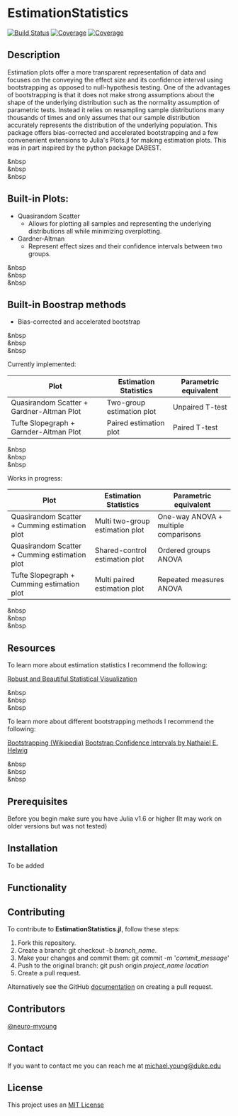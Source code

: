 # EstimationStatistics

[![Build Status](https://ci.appveyor.com/api/projects/status/github/neuro-myoung/EstimationStatistics.jl?svg=true)](https://ci.appveyor.com/project/neuro-myoung/EstimationStatistics-jl)
[![Coverage](https://codecov.io/gh/neuro-myoung/EstimationStatistics.jl/branch/master/graph/badge.svg)](https://codecov.io/gh/neuro-myoung/EstimationStatistics.jl)
[![Coverage](https://coveralls.io/repos/github/neuro-myoung/EstimationStatistics.jl/badge.svg?branch=master)](https://coveralls.io/github/neuro-myoung/EstimationStatistics.jl?branch=master)


## Description
Estimation plots offer a more transparent representation of data and focuses on the conveying the effect size and its confidence interval using bootstrapping as opposed to null-hypothesis testing. One of the advantages of bootstrapping is that it does not make strong assumptions about the shape of the underlying distribution such as the normality assumption of parametric tests. Instead it relies on resampling sample distributions many thousands of times and only assumes that our sample distribution accurately represents the distribution of the underlying population. This package offers bias-corrected and accelerated bootstrapping and a few convenenient extensions to Julia's Plots.jl for making estimation plots. This was in part inspired by the python package DABEST. 

&nbsp  
&nbsp  
&nbsp  

## Built-in Plots:

* Quasirandom Scatter
  * Allows for plotting all samples and representing the underlying distributions all while minimizing overplotting.
* Gardner-Altman
  * Represent effect sizes and their confidence intervals between two groups.

&nbsp  
&nbsp  
&nbsp  

## Built-in Boostrap methods

* Bias-corrected and accelerated bootstrap

&nbsp  
&nbsp  
&nbsp  

Currently implemented:

| Plot      | Estimation Statistics | Parametric equivalent |
| ----------- | ----------- | ---------- |
| Quasirandom Scatter + Gardner-Altman Plot | Two-group estimation plot |    Unpaired T-test    |
| Tufte Slopegraph + Garnder-Altman Plot | Paired estimation plot | Paired T-test        |

&nbsp  
&nbsp  
&nbsp  

Works in progress:

| Plot      | Estimation Statistics | Parametric equivalent |
| ----------- | ----------- | ---------- |
| Quasirandom Scatter + Cumming estimation plot | Multi two-group estimation plot| One-way ANOVA + multiple comparisons |
| Quasirandom Scatter + Cumming estimation plot |   Shared-control estimation plot   |    Ordered groups ANOVA    |
| Tufte Slopegraph + Cumming estimation plot   |    Multi paired estimation plot   | Repeated measures ANOVA |

&nbsp  
&nbsp  
&nbsp  

## Resources

To learn more about estimation statistics I recommend the following:

[Robust and Beautiful Statistical Visualization](https://acclab.github.io/DABEST-python-docs/robust-beautiful.html)

&nbsp  
&nbsp  
&nbsp  

To learn more about different bootstrapping methods I recommend the following:

[Bootstrapping (Wikipedia)](https://en.wikipedia.org/wiki/Bootstrapping_(statistics))
[Bootstrap Confidence Intervals by Nathaiel E. Helwig](http://users.stat.umn.edu/~helwig/notes/bootci-Notes.pdf)

&nbsp  
&nbsp  
&nbsp  

## Prerequisites

Before you begin make sure you have Julia v1.6 or higher (It may work on older versions but was not tested)

## Installation

To be added

## Functionality

## Contributing
To contribute to **EstimationStatistics.jl**, follow these steps:

1. Fork this repository.
2. Create a branch: git checkout -b *branch_name*.
3. Make your changes and commit them: git commit -m '*commit_message*'
4. Push to the original branch: git push origin *project_name* *location*
5. Create a pull request.

Alternatively see the GitHub [documentation](https://help.github.com/en/github/collaborating-with-issues-and-pull-requests/creating-a-pull-request) on creating a pull request.

## Contributors

[@neuro-myoung](https://github.com/neuro-myoung)

## Contact

If you want to contact me you can reach me at michael.young@duke.edu

## License
This project uses an [MIT License](https://opensource.org/licenses/MIT)